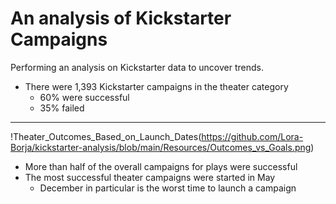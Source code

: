 # An analysis of Kickstarter Campaigns
Performing an analysis on Kickstarter data to uncover trends.

* There were 1,393 Kickstarter campaigns in the theater category
    - 60% were successful
    - 35% failed
---
!Theater_Outcomes_Based_on_Launch_Dates(https://github.com/Lora-Borja/kickstarter-analysis/blob/main/Resources/Outcomes_vs_Goals.png)
* More than half of the overall campaigns for plays were successful 
* The most successful theater campaigns were started in May
    - December in particular is the worst time to launch a campaign
